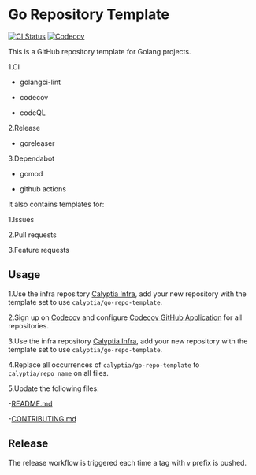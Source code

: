 # Go Repository Template

[![CI Status](https://img.shields.io/github/workflow/status/calyptia/go-repo-template/ci)](https://github.com/calyptia/go-repo-template/actions?query=workflow%3Aci+branch%3Amain)
[![Codecov](https://codecov.io/gh/calyptia/go-repo-template/branch/main/graph/badge.svg)](https://codecov.io/gh/calyptia/go-repo-template)

This is a GitHub repository template for Golang projects.

1.CI

- golangci-lint

- codecov

- codeQL

2.Release

- goreleaser

3.Dependabot

- gomod

- github actions

It also contains templates for:

1.Issues

2.Pull requests

3.Feature requests

## Usage

1.Use the infra repository [Calyptia Infra](https://github.com/calyptia/infra/blob/master/terraform/github.tf#L134),
add your new repository with the template set to use `calyptia/go-repo-template`.

2.Sign up on [Codecov](https://codecov.io/) and configure [Codecov GitHub Application](https://github.com/apps/codecov)
for all repositories.

3.Use the infra repository [Calyptia Infra](https://github.com/calyptia/infra/blob/master/terraform/github.tf#L134),
add your new repository with the template set to use `calyptia/go-repo-template`.

4.Replace all occurrences of `calyptia/go-repo-template` to `calyptia/repo_name`
on all files.

5.Update the following files:

   -[README.md](README.md)

   -[CONTRIBUTING.md](CONTRIBUTING.md)

## Release

The release workflow is triggered each time a tag with `v` prefix is pushed.
